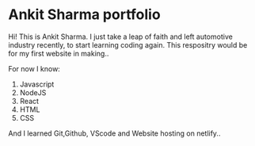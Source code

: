 # Ankit Sharma portfolio

Hi! This is Ankit Sharma.
I just take a leap of faith and left automotive industry recently, to start learning coding again.
This respositry would be for my first website in making..

For now I know:
1. Javascript
2. NodeJS
3. React
4. HTML
5. CSS

And I learned Git,Github, VScode and Website hosting on netlify..